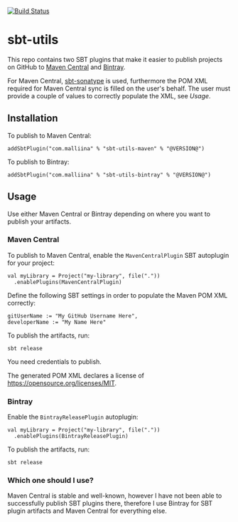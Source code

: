 [![Build Status](https://github.com/malliina/sbt-utils/workflows/Test/badge.svg)](https://github.com/malliina/sbt-utils/actions)

# sbt-utils

This repo contains two SBT plugins that make it easier to publish projects on GitHub to 
[Maven Central](https://search.maven.org/) and [Bintray](https://bintray.com/).
 
For Maven Central, [sbt-sonatype](https://github.com/xerial/sbt-sonatype) is used, furthermore the
 POM XML required for Maven Central sync is filled on the user's behalf. The user must provide
a couple of values to correctly populate the XML, see *Usage*.

## Installation

To publish to Maven Central:

    addSbtPlugin("com.malliina" % "sbt-utils-maven" % "@VERSION@")
    
To publish to Bintray:

    addSbtPlugin("com.malliina" % "sbt-utils-bintray" % "@VERSION@")

## Usage

Use either Maven Central or Bintray depending on where you want to publish your artifacts.

### Maven Central

To publish to Maven Central, enable the `MavenCentralPlugin` SBT autoplugin for your project:

    val myLibrary = Project("my-library", file("."))
      .enablePlugins(MavenCentralPlugin)

Define the following SBT settings in order to populate the Maven POM XML correctly:

    gitUserName := "My GitHub Username Here",
    developerName := "My Name Here"
    
To publish the artifacts, run: 

    sbt release

You need credentials to publish.

The generated POM XML declares a license of https://opensource.org/licenses/MIT.

### Bintray

Enable the `BintrayReleasePlugin` autoplugin:

    val myLibrary = Project("my-library", file("."))
      .enablePlugins(BintrayReleasePlugin)
      
To publish the artifacts, run: 

    sbt release

### Which one should I use?

Maven Central is stable and well-known, however I have not been able to successfully publish SBT 
plugins there, therefore I use Bintray for SBT plugin artifacts and Maven Central for 
everything else.
